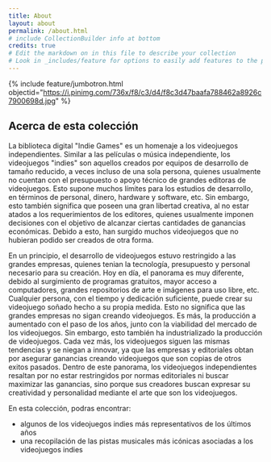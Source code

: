 ```yaml
---
title: About
layout: about
permalink: /about.html
# include CollectionBuilder info at bottom
credits: true
# Edit the markdown on in this file to describe your collection
# Look in _includes/feature for options to easily add features to the page
---
```


{% include feature/jumbotron.html objectid="https://i.pinimg.com/736x/f8/c3/d4/f8c3d47baafa788462a8926c7900698d.jpg" %}


## Acerca de esta colección

La biblioteca digital "Indie Games" es un homenaje a los videojuegos independientes. Similar a las películas o música independiente, los videojuegos "indies" son aquellos creados por equipos de desarrollo de tamaño reducido, a veces
incluso de una sola persona, quienes usualmente no cuentan con el presupuesto o apoyo técnico de grandes editoras de videojuegos. Esto supone muchos límites para los estudios de desarrollo, en términos de personal, dinero, 
hardware y software, etc. Sin embargo, esto también significa que poseen una gran libertad creativa, al no estar atados a los requerimientos de los editores, quienes usualmente imponen decisiones con el objetivo de alcanzar
ciertas cantidades de ganancias económicas. Debido a esto, han surgido muchos videojuegos que no hubieran podido ser creados de otra forma. 

En un principio, el desarrollo de videojuegos estuvo restringido a las grandes empresas, quienes tenian la tecnología, presupuesto y personal necesario para su creación. Hoy en día, el panorama es muy diferente, debido al 
surgimiento de programas gratuitos, mayor acceso a computadores, grandes repositorios de arte e imágenes para uso libre, etc. Cualquier persona, con el tiempo y dedicación suficiente, puede crear su videojuego soñado hecho 
a su propia medida. Esto no significa que las grandes empresas no sigan creando videojuegos. Es más, la producción a aumentado con el paso de los años, junto con la viabilidad del mercado de los videojuegos. Sin embargo,
esto también ha industrializado la producción de videojuegos. Cada vez más, los videojuegos siguen las mismas tendencias y se niegan a innovar, ya que las empresas y editoriales obtan por asegurar ganancias creando
videojuegos que son copias de otros exitos pasados. Dentro de este panorama, los videojuegos independientes resaltan por no estar restringidos por normas editoriales ni buscar maximizar las ganancias, sino porque sus
creadores buscan expresar su creatividad y personalidad mediante el arte que son los videojuegos.

En esta colección, podras encontrar:
- algunos de los videojuegos indies más representativos de los últimos años
- una recopilación de las pistas musicales más icónicas asociadas a los videojuegos indies

